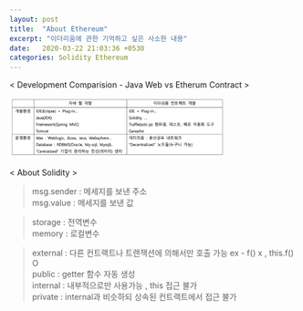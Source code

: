 ```yaml
---
layout: post
title:  "About Ethereum"
excerpt: "이더리움에 관한 기억하고 싶은 사소한 내용"
date:   2020-03-22 21:03:36 +0530
categories: Solidity Ethereum
---
```


< Development Comparision - Java Web vs Etherum Contract >

<img src="/assets/imgs/JavaVsEthereum.png" width="75%" height="60%" >

< About Solidity >

> msg.sender : 메세지를 보낸 주소  
> msg.value : 메세지를 보낸 값

> storage : 전역변수  
> memory : 로컬변수

> external : 다른 컨트랙트나 트랜잭션에 의해서만 호출 가능 ex - f() x , this.f() O  
> public : getter 함수 자동 생성  
> internal : 내부적으로만 사용가능 , this 접근 불가  
> private : internal과 비슷하되 상속된 컨트랙트에서 접근 불가  
